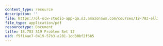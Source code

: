 ```yaml
---
content_type: resource
description: ''
file: https://ol-ocw-studio-app-qa.s3.amazonaws.com/courses/18-783-elliptic-curves-spring-2019/f5f14ae7041957b3a2811cd30bf2f6b5_MIT18_783S19_pset12.pdf
file_type: application/pdf
resourcetype: Document
title: 18.783 S19 Problem Set 12
uid: f5f14ae7-0419-57b3-a281-1cd30bf2f6b5
---
```

